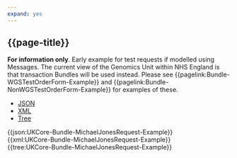 ```yaml
---
expand: yes
---
```


## {{page-title}}

**For information only**. Early example for test requests if modelled using Messages. The current view of the Genomics Unit within NHS England is that transaction Bundles will be used instead. Please see {{pagelink:Bundle-WGSTestOrderForm-Example}} and {{pagelink:Bundle-NonWGSTestOrderForm-Example}} for examples of these.

<div class="nhsd-!t-margin-bottom-6">
  <ul class="nav nav-tabs" role="tablist">
        <li role="presentation" class="active">
            <a href="#JSON-B-MJR-E" role="tab" data-toggle="tab">JSON</a>
        </li>
         <li role="presentation">
            <a href="#XML-B-MJR-E" role="tab" data-toggle="tab">XML</a>
        </li>
        <li role="presentation">
            <a href="#Tree-B-MJR-E" role="tab" data-toggle="tab">Tree</a>
        </li>
  </ul>
    
  <div class="tab-content snippet">
    <div id="JSON-B-MJR-E" role="tabpanel" class="tab-pane active">
{{json:UKCore-Bundle-MichaelJonesRequest-Example}}
    </div>
    <div id="XML-B-MJR-E" role="tabpanel" class="tab-pane">
{{xml:UKCore-Bundle-MichaelJonesRequest-Example}}
    </div>
    <div id="Tree-B-MJR-E" role="tabpanel" class="tab-pane">
{{tree:UKCore-Bundle-MichaelJonesRequest-Example}}
    </div>
  </div>
</div>